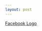 ```yaml
---
layout: post
---
```


[Facebook Logo](https://farm8.staticflickr.com/7282/16306290034_4cd9344e03_s.jpg)

